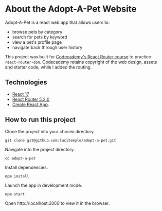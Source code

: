 # About the Adopt-A-Pet Website
Adopt-A-Pet is a react web app that allows users to:
- browse pets by category
- search for pets by keyword
- view a pet's profile page
- navigate back through user history

This project was built for [Codecademy's React Router course](https://www.codecademy.com/learn/learn-react-router) to practice `react-router-dom`. Codecademy retains copyright of the web design, assets and starter code, while I added the routing.

## Technologies

- [React 17](https://reactjs.org/)
- [React Router 5.2.0](https://v5.reactrouter.com/)
- [Create React App](https://github.com/facebook/create-react-app).

## How to run this project

Clone the project into your chosen directory.

`git clone git@github.com:lucitemple/adopt-a-pet.git`

Navigate into the project directory.

`cd adopt-a-pet`

Install dependencies.

`npm install`

Launch the app in development mode.

`npm start`

 Open http://localhost:3000 to view it in the browser.

